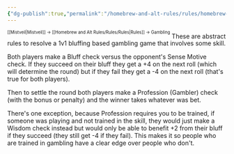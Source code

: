 ```yaml
---
{"dg-publish":true,"permalink":"/homebrew-and-alt-rules/rules/homebrew-alt-rules/gambling/"}
---
```


<sup><sup>[[Mistveil\|Mistveil]] → [[Homebrew and Alt Rules/Rules/Rules\|Rules]] → Gambling</sup></sup>
These are abstract rules to resolve a 1v1 bluffing based gambling game that involves some skill.

Both players make a Bluff check versus the opponent's Sense Motive check. If they succeed on their bluff they get a +4 on the next roll (which will determine the round) but if they fail they get a -4 on the next roll (that's true for both players).

Then to settle the round both players make a Profession (Gambler) check (with the bonus or penalty) and the winner takes whatever was bet.

There's one exception, because Profession requires you to be trained, if someone was playing and not trained in the skill, they would just make a Wisdom check instead but would only be able to benefit +2 from their bluff if they succeed (they still get -4 if they fail). This makes it so people who are trained in gambling have a clear edge over people who don't.